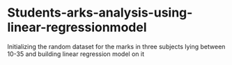 # Students-arks-analysis-using-linear-regressionmodel
Initializing the random dataset for the marks in three subjects lying between 10-35 and building linear regression model on it

